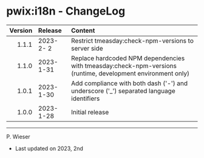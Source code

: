 # pwix:i18n - ChangeLog

| Version | Release    | Content |
| ---:    | :---       | :---    |
| 1.1.1   | 2023- 2- 2 | Restrict tmeasday:check-npm-versions to server side |
| 1.1.0   | 2023- 1-31 | Replace hardcoded NPM dependencies with tmeasday:check-npm-versions (runtime, development environment only) |
| 1.0.1   | 2023- 1-30 | Add compliance with both dash ('-') and underscore ('_') separated language identifiers |
| 1.0.0   | 2023- 1-28 | Initial release |

---
P. Wieser
- Last updated on 2023, 2nd
